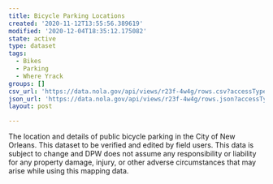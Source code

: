 ```yaml
---
title: Bicycle Parking Locations
created: '2020-11-12T13:55:56.389619'
modified: '2020-12-04T18:35:12.175082'
state: active
type: dataset
tags:
  - Bikes
  - Parking
  - Where Yrack
groups: []
csv_url: 'https://data.nola.gov/api/views/r23f-4w4g/rows.csv?accessType=DOWNLOAD'
json_url: 'https://data.nola.gov/api/views/r23f-4w4g/rows.json?accessType=DOWNLOAD'
layout: post

---
```

The location and details of public bicycle parking in the City of New Orleans. This dataset to be verified and edited by field users. This data is subject to change and DPW does not assume any responsibility or liability for any property damage, injury, or other adverse circumstances that may arise while using this mapping data.
